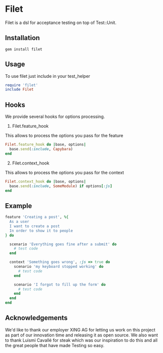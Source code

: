 # Filet

Filet is a dsl for acceptance testing on top of Test::Unit.

## Installation

    gem install filet

## Usage

To use filet just include in your test_helper

```ruby
require 'filet'
include Filet
```

## Hooks

We provide several hooks for options processing.

1. Filet.feature_hook

This allows to process the options you pass for the feature

```ruby
Filet.feature_hook do |base, options|
  base.send(:include, Capybara)
end
```

2. Filet.context_hook

This allows to process the options you pass for the context

```ruby
Filet.context_hook do |base, options|
  base.send(:include, SomeModule) if options[:js]
end
```

## Example

```ruby
feature 'Creating a post', %{
  As a user
  I want to create a post
  In order to show it to people
} do

  scenario 'Everything goes fine after a submit' do
    # test code
  end

  context 'Something goes wrong', :js => true do
    scenario 'my keyboard stopped working' do
      # test code
    end

    scenario 'I forgot to fill up the form' do
      # test code
    end
  end
end
```
## Acknowledgements

We'd like to thank our employer XING AG for letting us work on this project as part of our innovation time and releasing it as open source.
We also want to thank Luismi Cavallé for steak which was our inspiration to do this and all the great people that have made Testing so easy.
